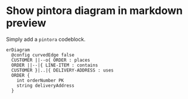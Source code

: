# Show pintora diagram in markdown preview

Simply add a `pintora` codeblock.

```pintora
erDiagram
  @config curvedEdge false
  CUSTOMER ||--o{ ORDER : places
  ORDER ||--|{ LINE-ITEM : contains
  CUSTOMER }|..|{ DELIVERY-ADDRESS : uses
  ORDER {
    int orderNumber PK
    string deliveryAddress
  }
```

